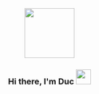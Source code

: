 <div id="header" align="center">
  <img src="https://media.giphy.com/media/lTRuG1F4VZ3LHMpXY2/giphy.gif" width="100"/>
</div>

<h3 align="center">
  Hi there, I'm Duc
  <img src="https://media.giphy.com/media/hvRJCLFzcasrR4ia7z/giphy.gif" width="30px"/>
</h3>
<!-- 
<h1 align="center">
  <img src="https://media.giphy.com/media/1BjW0LNnhSyurA6Xw8/giphy.gif" width="30px"/>
</h1>
-->
<!-- :fire: My Stars :
<br />
<br />
<div align="center">
    <img height="190" src="https://github-readme-stats.vercel.app/api?username=ducBird&show_icons=true&theme=radical" />
    <br />
    <br />
    <img height="190" src="https://streak-stats.demolab.com/?user=ducBird&theme=radical" />
<div/>
<br />
<div align="center">
    <img height="190" src="https://github-readme-stats.vercel.app/api/top-langs/?username=ducBird&layout=compact&theme=radical" />
<div/> -->

  
